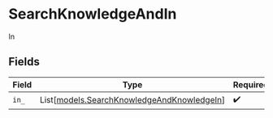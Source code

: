 # SearchKnowledgeAndIn

In


## Fields

| Field                                                                                    | Type                                                                                     | Required                                                                                 | Description                                                                              |
| ---------------------------------------------------------------------------------------- | ---------------------------------------------------------------------------------------- | ---------------------------------------------------------------------------------------- | ---------------------------------------------------------------------------------------- |
| `in_`                                                                                    | List[[models.SearchKnowledgeAndKnowledgeIn](../models/searchknowledgeandknowledgein.md)] | :heavy_check_mark:                                                                       | N/A                                                                                      |